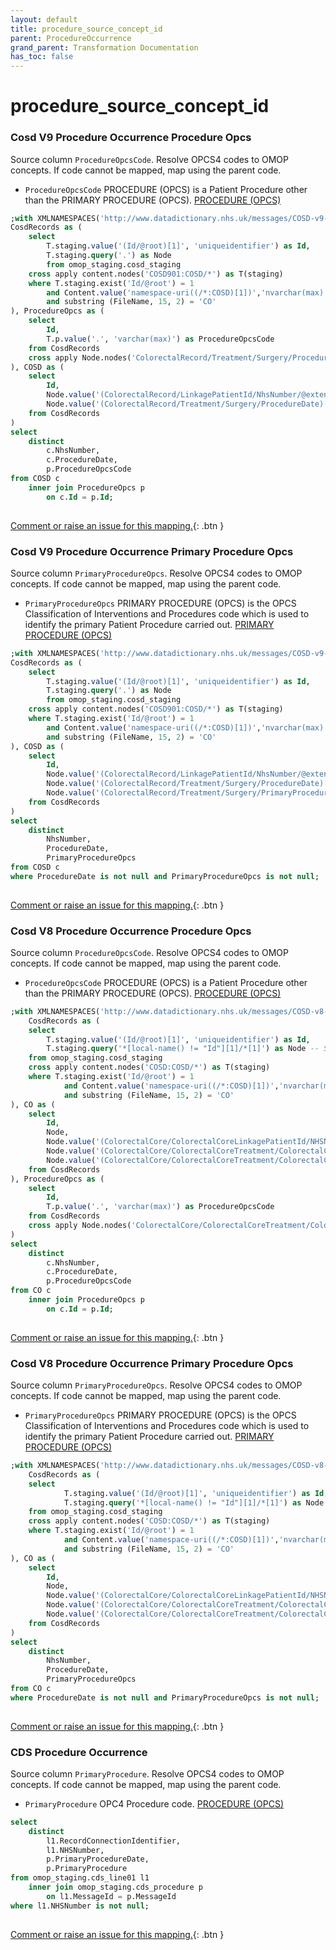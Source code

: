 ```yaml
---
layout: default
title: procedure_source_concept_id
parent: ProcedureOccurrence
grand_parent: Transformation Documentation
has_toc: false
---
```

# procedure_source_concept_id
### Cosd V9 Procedure Occurrence Procedure Opcs
Source column  `ProcedureOpcsCode`.
Resolve OPCS4 codes to OMOP concepts. If code cannot be mapped, map using the parent code.

* `ProcedureOpcsCode` PROCEDURE (OPCS) is a Patient Procedure other than the PRIMARY PROCEDURE (OPCS). [PROCEDURE (OPCS)](https://www.datadictionary.nhs.uk/data_elements/procedure__opcs_.html)

```sql
;with XMLNAMESPACES('http://www.datadictionary.nhs.uk/messages/COSD-v9-0-1' AS COSD901),								
CosdRecords as (				
	select								
		T.staging.value('(Id/@root)[1]', 'uniqueidentifier') as Id,								
		T.staging.query('.') as Node								
		from omop_staging.cosd_staging								
	cross apply content.nodes('COSD901:COSD/*') as T(staging)								
	where T.staging.exist('Id/@root') = 1								
		and Content.value('namespace-uri((/*:COSD)[1])','nvarchar(max)') = 'http://www.datadictionary.nhs.uk/messages/COSD-v9-0-1'								
		and substring (FileName, 15, 2) = 'CO'								
), ProcedureOpcs as (				
	select								
		Id,								
		T.p.value('.', 'varchar(max)') as ProcedureOpcsCode															
	from CosdRecords								
	cross apply Node.nodes('ColorectalRecord/Treatment/Surgery/ProcedureOpcs/@code') as T(p)
), COSD as (
	select
		Id,
		Node.value('(ColorectalRecord/LinkagePatientId/NhsNumber/@extension)[1]', 'varchar(max)') as NhsNumber,
		Node.value('(ColorectalRecord/Treatment/Surgery/ProcedureDate)[1]', 'varchar(max)') as ProcedureDate
	from CosdRecords
)
select
	distinct
		c.NhsNumber,
		c.ProcedureDate,
		p.ProcedureOpcsCode
from COSD c
	inner join ProcedureOpcs p
		on c.Id = p.Id;
	
```


[Comment or raise an issue for this mapping.](https://github.com/answerdigital/oxford-omop-data-mapper/issues/new?title=OMOP%20ProcedureOccurrence%20table%20procedure_source_concept_id%20field%20Cosd%20V9%20Procedure%20Occurrence%20Procedure%20Opcs%20mapping){: .btn }
### Cosd V9 Procedure Occurrence Primary Procedure Opcs
Source column  `PrimaryProcedureOpcs`.
Resolve OPCS4 codes to OMOP concepts. If code cannot be mapped, map using the parent code.

* `PrimaryProcedureOpcs` PRIMARY PROCEDURE (OPCS) is the OPCS Classification of Interventions and Procedures code which is used to identify the primary Patient Procedure carried out. [PRIMARY PROCEDURE (OPCS)](https://www.datadictionary.nhs.uk/data_elements/primary_procedure__opcs_.html)

```sql
;with XMLNAMESPACES('http://www.datadictionary.nhs.uk/messages/COSD-v9-0-1' AS COSD901),								
CosdRecords as (				
	select								
		T.staging.value('(Id/@root)[1]', 'uniqueidentifier') as Id,								
		T.staging.query('.') as Node								
		from omop_staging.cosd_staging								
	cross apply content.nodes('COSD901:COSD/*') as T(staging)								
	where T.staging.exist('Id/@root') = 1								
		and Content.value('namespace-uri((/*:COSD)[1])','nvarchar(max)') = 'http://www.datadictionary.nhs.uk/messages/COSD-v9-0-1'								
		and substring (FileName, 15, 2) = 'CO'								
), COSD as (
	select
		Id,
		Node.value('(ColorectalRecord/LinkagePatientId/NhsNumber/@extension)[1]', 'varchar(max)') as NhsNumber,
		Node.value('(ColorectalRecord/Treatment/Surgery/ProcedureDate)[1]', 'varchar(max)') as ProcedureDate,
		Node.value('(ColorectalRecord/Treatment/Surgery/PrimaryProcedureOpcs/@code)[1]', 'varchar(max)') as PrimaryProcedureOpcs
	from CosdRecords
)
select
	distinct
		NhsNumber,
		ProcedureDate,
		PrimaryProcedureOpcs
from COSD c
where ProcedureDate is not null and PrimaryProcedureOpcs is not null;
	
```


[Comment or raise an issue for this mapping.](https://github.com/answerdigital/oxford-omop-data-mapper/issues/new?title=OMOP%20ProcedureOccurrence%20table%20procedure_source_concept_id%20field%20Cosd%20V9%20Procedure%20Occurrence%20Primary%20Procedure%20Opcs%20mapping){: .btn }
### Cosd V8 Procedure Occurrence Procedure Opcs
Source column  `ProcedureOpcsCode`.
Resolve OPCS4 codes to OMOP concepts. If code cannot be mapped, map using the parent code.

* `ProcedureOpcsCode` PROCEDURE (OPCS) is a Patient Procedure other than the PRIMARY PROCEDURE (OPCS). [PROCEDURE (OPCS)](https://www.datadictionary.nhs.uk/data_elements/procedure__opcs_.html)

```sql
;with XMLNAMESPACES('http://www.datadictionary.nhs.uk/messages/COSD-v8-1' AS COSD),
    CosdRecords as ( 
    select
        T.staging.value('(Id/@root)[1]', 'uniqueidentifier') as Id,
        T.staging.query('*[local-name() != "Id"][1]/*[1]') as Node -- Select the first inner element of the element that is not called Id.
    from omop_staging.cosd_staging
    cross apply content.nodes('COSD:COSD/*') as T(staging)
    where T.staging.exist('Id/@root') = 1
            and Content.value('namespace-uri((/*:COSD)[1])','nvarchar(max)') = 'http://www.datadictionary.nhs.uk/messages/COSD-v8-1'
            and substring (FileName, 15, 2) = 'CO'
), CO as (
	select 
        Id,
        Node,
        Node.value('(ColorectalCore/ColorectalCoreLinkagePatientId/NHSNumber/@extension)[1]', 'varchar(max)') as NhsNumber,
		Node.value('(ColorectalCore/ColorectalCoreTreatment/ColorectalCoreSurgeryAndOtherProcedures/ProcedureDate)[1]', 'varchar(max)') as ProcedureDate,
		Node.value('(ColorectalCore/ColorectalCoreTreatment/ColorectalCoreSurgeryAndOtherProcedures/PrimaryProcedureOPCS/@code)[1]', 'varchar(max)') as PrimaryProcedureOpcs
	from CosdRecords        
), ProcedureOpcs as (				
	select								
		Id,								
		T.p.value('.', 'varchar(max)') as ProcedureOpcsCode															
	from CosdRecords								
	cross apply Node.nodes('ColorectalCore/ColorectalCoreTreatment/ColorectalCoreSurgeryAndOtherProcedures/ProcedureOPCS/@code') as T(p)
)
select
	distinct
		c.NhsNumber,
		c.ProcedureDate,
		p.ProcedureOpcsCode
from CO c
	inner join ProcedureOpcs p
		on c.Id = p.Id;
	
```


[Comment or raise an issue for this mapping.](https://github.com/answerdigital/oxford-omop-data-mapper/issues/new?title=OMOP%20ProcedureOccurrence%20table%20procedure_source_concept_id%20field%20Cosd%20V8%20Procedure%20Occurrence%20Procedure%20Opcs%20mapping){: .btn }
### Cosd V8 Procedure Occurrence Primary Procedure Opcs
Source column  `PrimaryProcedureOpcs`.
Resolve OPCS4 codes to OMOP concepts. If code cannot be mapped, map using the parent code.

* `PrimaryProcedureOpcs` PRIMARY PROCEDURE (OPCS) is the OPCS Classification of Interventions and Procedures code which is used to identify the primary Patient Procedure carried out. [PRIMARY PROCEDURE (OPCS)](https://www.datadictionary.nhs.uk/data_elements/primary_procedure__opcs_.html)

```sql
;with XMLNAMESPACES('http://www.datadictionary.nhs.uk/messages/COSD-v8-1' AS COSD),
    CosdRecords as ( 
    select
            T.staging.value('(Id/@root)[1]', 'uniqueidentifier') as Id,
            T.staging.query('*[local-name() != "Id"][1]/*[1]') as Node -- Select the first inner element of the element that is not called Id.
    from omop_staging.cosd_staging
    cross apply content.nodes('COSD:COSD/*') as T(staging)
    where T.staging.exist('Id/@root') = 1
            and Content.value('namespace-uri((/*:COSD)[1])','nvarchar(max)') = 'http://www.datadictionary.nhs.uk/messages/COSD-v8-1'
            and substring (FileName, 15, 2) = 'CO'
), CO as (
	select 
        Id,
        Node,
        Node.value('(ColorectalCore/ColorectalCoreLinkagePatientId/NHSNumber/@extension)[1]', 'varchar(max)') as NhsNumber,
		Node.value('(ColorectalCore/ColorectalCoreTreatment/ColorectalCoreSurgeryAndOtherProcedures/ProcedureDate)[1]', 'varchar(max)') as ProcedureDate,
		Node.value('(ColorectalCore/ColorectalCoreTreatment/ColorectalCoreSurgeryAndOtherProcedures/PrimaryProcedureOPCS/@code)[1]', 'varchar(max)') as PrimaryProcedureOpcs
	from CosdRecords        
)
select
	distinct
		NhsNumber,
		ProcedureDate,
		PrimaryProcedureOpcs
from CO c
where ProcedureDate is not null and PrimaryProcedureOpcs is not null;
	
```


[Comment or raise an issue for this mapping.](https://github.com/answerdigital/oxford-omop-data-mapper/issues/new?title=OMOP%20ProcedureOccurrence%20table%20procedure_source_concept_id%20field%20Cosd%20V8%20Procedure%20Occurrence%20Primary%20Procedure%20Opcs%20mapping){: .btn }
### CDS Procedure Occurrence
Source column  `PrimaryProcedure`.
Resolve OPCS4 codes to OMOP concepts. If code cannot be mapped, map using the parent code.

* `PrimaryProcedure` OPC4 Procedure code. [PROCEDURE (OPCS)](https://www.datadictionary.nhs.uk/data_elements/procedure__opcs_.html)

```sql
select
	distinct
		l1.RecordConnectionIdentifier,
		l1.NHSNumber,
		p.PrimaryProcedureDate,
		p.PrimaryProcedure
from omop_staging.cds_line01 l1
	inner join omop_staging.cds_procedure p
		on l1.MessageId = p.MessageId
where l1.NHSNumber is not null;
	
```


[Comment or raise an issue for this mapping.](https://github.com/answerdigital/oxford-omop-data-mapper/issues/new?title=OMOP%20ProcedureOccurrence%20table%20procedure_source_concept_id%20field%20CDS%20Procedure%20Occurrence%20mapping){: .btn }
